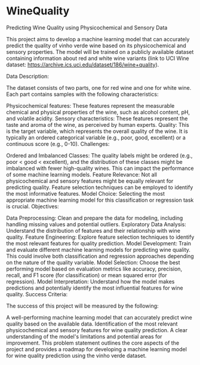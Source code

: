 # WineQuality
Predicting Wine Quality using Physicochemical and Sensory Data

This project aims to develop a machine learning model that can accurately predict the quality of vinho verde wine based on its physicochemical and sensory properties. The model will be trained on a publicly available dataset containing information about red and white wine variants (link to UCI Wine dataset: https://archive.ics.uci.edu/dataset/186/wine+quality).

Data Description:

The dataset consists of two parts, one for red wine and one for white wine. Each part contains samples with the following characteristics:

Physicochemical features: These features represent the measurable chemical and physical properties of the wine, such as alcohol content, pH, and volatile acidity.
Sensory characteristics: These features represent the taste and aroma of the wine, as perceived by human experts.
Quality: This is the target variable, which represents the overall quality of the wine. It is typically an ordered categorical variable (e.g., poor, good, excellent) or a continuous score (e.g., 0-10).
Challenges:

Ordered and Imbalanced Classes: The quality labels might be ordered (e.g., poor < good < excellent), and the distribution of these classes might be imbalanced with fewer high-quality wines. This can impact the performance of some machine learning models.
Feature Relevance: Not all physicochemical and sensory features might be equally relevant for predicting quality. Feature selection techniques can be employed to identify the most informative features.
Model Choice: Selecting the most appropriate machine learning model for this classification or regression task is crucial.
Objectives:

Data Preprocessing: Clean and prepare the data for modeling, including handling missing values and potential outliers.
Exploratory Data Analysis: Understand the distribution of features and their relationship with wine quality.
Feature Engineering: Explore feature selection techniques to identify the most relevant features for quality prediction.
Model Development: Train and evaluate different machine learning models for predicting wine quality. This could involve both classification and regression approaches depending on the nature of the quality variable.
Model Selection: Choose the best performing model based on evaluation metrics like accuracy, precision, recall, and F1 score (for classification) or mean squared error (for regression).
Model Interpretation: Understand how the model makes predictions and potentially identify the most influential features for wine quality.
Success Criteria:

The success of this project will be measured by the following:

A well-performing machine learning model that can accurately predict wine quality based on the available data.
Identification of the most relevant physicochemical and sensory features for wine quality prediction.
A clear understanding of the model's limitations and potential areas for improvement.
This problem statement outlines the core aspects of the project and provides a roadmap for developing a machine learning model for wine quality prediction using the vinho verde dataset.
